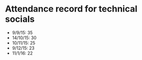 Attendance record for technical socials
=======================================

* 9/9/15: 35
* 14/10/15: 30
* 10/11/15: 25
* 9/12/15: 23
* 11/1/16: 22
